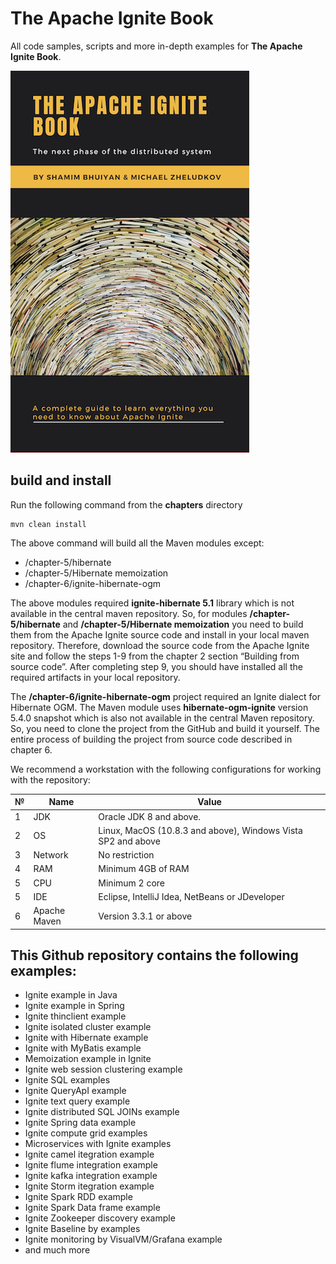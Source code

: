 # The Apache Ignite Book

All code samples, scripts and more in-depth examples for **The Apache Ignite Book**.

[![alt text](/mini-cover.png "book cover")](http://leanpub.com/ignitebook)

## build and install

Run the following command from the **chapters** directory

```
mvn clean install
```

The above command will build all the Maven modules except:

- /chapter-5/hibernate
- /chapter-5/Hibernate memoization
- /chapter-6/ignite-hibernate-ogm

The above modules required **ignite-hibernate 5.1** library which is not available in the central maven repository. So, for modules **/chapter-5/hibernate** and **/chapter-5/Hibernate memoization** you need to build them from the Apache Ignite source code and install in your local maven repository. Therefore, download the source code from the Apache Ignite site and follow the steps 1-9 from the chapter 2 section “Building from source code”. After completing step 9, you should have installed all the required artifacts in your local repository.

The **/chapter-6/ignite-hibernate-ogm** project required an Ignite dialect for Hibernate OGM. The Maven module uses **hibernate-ogm-ignite** version 5.4.0 snapshot which is also not available in the central Maven repository. So, you need to clone the project from the GitHub and build it yourself. The entire process of building the project from source code described in chapter 6.


We recommend a workstation with the following configurations for working with the repository:

| № | Name         | Value                                                        |
|---|--------------|--------------------------------------------------------------|
| 1 | JDK          | Oracle JDK 8 and above.              |
| 2 | OS           | Linux, MacOS (10.8.3 and above), Windows Vista SP2 and above |
| 3 | Network      | No restriction                                               |
| 4 | RAM          | Minimum 4GB of RAM                                           |
| 5 | CPU          | Minimum 2 core                                               |
| 5 | IDE          | Eclipse, IntelliJ Idea, NetBeans or JDeveloper               |
| 6 | Apache Maven | Version 3.3.1 or above                                       |


## This Github repository contains the following examples:
- Ignite example in Java
- Ignite example in Spring
- Ignite thinclient example
- Ignite isolated cluster example
- Ignite with Hibernate example
- Ignite with MyBatis example
- Memoization example in Ignite
- Ignite web session clustering example
- Ignite SQL examples
- Ignite QueryApI example
- Ignite text query example
- Ignite distributed SQL JOINs example
- Ignite Spring data example
- Ignite compute grid examples
- Microservices with Ignite examples
- Ignite camel itegration example
- Ignite flume integration example
- Ignite kafka integration example
- Ignite Storm itegration example
- Ignite Spark RDD example
- Ignite Spark Data frame example
- Ignite Zookeeper discovery example
- Ignite Baseline by examples
- Ignite monitoring by VisualVM/Grafana example
- and much more